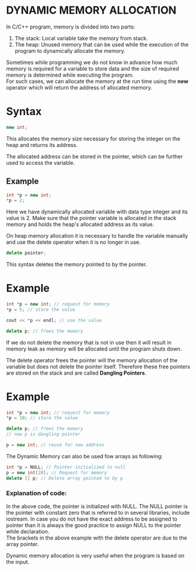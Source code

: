# DYNAMIC MEMORY ALLOCATION  

In C/C++ program, memory is divided into two parts:  

1. The stack: Local variable take the memory from stack.  
2. The heap: Unused memory that can be used while the execution of the program to dynamically allocate the memory.  

Sometimes while programming we do not know in advance how much memory is required for a variable to store data and the size of required memory is determined while executing the program.  
For such cases, we can allocate the memory at the run time using the **new** operator which will return the address of allocated memory.  

# Syntax  

```c++
new int;
```
This allocates the memory size necessary for storing the integer on the heap and returns its address.  

The allocated address can be stored in the pointer, which can be further used to access the variable.  

## Example 

```c++
int *p = new int;
*p = 2;
```
Here we have dynamically allocated variable with data type integer and its value is 2. Make sure that the pointer variable is allocated in the stack memory and holds the heap's allocated address as its value.  

On heap memory allocation it is necessary to handle the variable manually and use the delete operator when it is no longer in use.  

```c++
delete pointer;
```
This syntax deletes the memory pointed to by the pointer.  

# Example

```c++
int *p = new int; // request for memory
*p = 5; // store the value

cout << *p << endl; // use the value

delete p; // frees the memory
```
If we do not delete the memory that is not in use then it will result in memory leak as memory will be allocated until the program shuts down.  

The delete operator frees the pointer will the memory allocation of the variable but does not delete the pointer itself. Therefore these free pointers are stored on the stack and are called **Dangling Pointers**. 

# Example  

```c++
int *p = new int; // request for memory
*p = 10; // store the value

delete p; // frees the memory
// now p is dangling pointer

p = new int; // reuse for new address
```
The Dynamic Memory can also be used fow arrays as following:

```c++
int *p = NULL; // Pointer initialized to null
p = new int[20]; // Request for memory
delete [] p; // Delete array pointed to by p
```
### Explanation of code:  

In the above code, the pointer is initialized with NULL. The NULL pointer is the pointer with constant zero that is referred to in several libraries, include iostream. In case you do not have the exact address to be assigned to pointer than it is always the good practice to assign NULL to the pointer while declaration.  
The brackets in the above example with the delete operator are due to the array pointer. 

Dynamic memory allocation is very useful when the program is based on the input.
